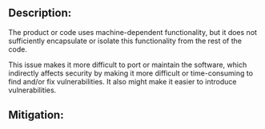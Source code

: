 ## Description:

The product or code uses machine-dependent functionality, but it does not sufficiently encapsulate or isolate this functionality from the rest of the code.

This issue makes it more difficult to port or maintain the software, which indirectly affects security by making it more difficult or time-consuming to find and/or fix vulnerabilities. It also might make it easier to introduce vulnerabilities.

## Mitigation:
